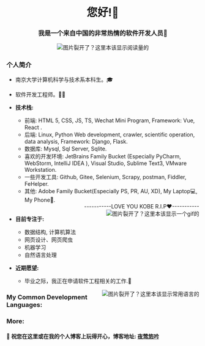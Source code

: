 <!-- 默认自带的 -->
<!--
**PAYIZ/PAYIZ** is a ✨ _special_ ✨ repository because its `README.md` (this file) appears on your GitHub profile.

### Hello I'm [艾山江](https://yeying.tech) 👋

--> 

<!-- 标题部分 -->

<h1 align="center">您好!👋</h1>
<h3 align="center">我是一个来自中国的非常热情的软件开发人员💖</h3>
<p align="center"> 
<img align="center" src="https://komarev.com/ghpvc/?username=payiz-asj&color=blue&style=flat&label=PROFILE+VISITORS" alt="图片裂开了？这里本该显示阅读量的" /> 
</p>

<!-- 个人介绍 -->

### 个人简介

- 南京大学计算机科学与技术系本科生。🎓

- 软件开发工程师。👨‍💻

- **技术栈:**

  - 前端: HTML 5, CSS, JS, TS, Wechat Mini Program, Framework: Vue, React .
  - 后端: Linux, Python Web development, crawler, scientific operation, data analysis, Framework: Django, Flask.
  - 数据库: Mysql, Sql Server, Sqlite.
  - 喜欢的开发环境: JetBrains Family Bucket (Especially PyCharm, WebStorm, IntelliJ IDEA ), Visual Studio, Sublime Text3, VMware Workstation.
  - 一些开发工具: Github, Gitee, Selenium, Scrapy,  postman, Fiddler,  FeHelper.
  - 其他: Adobe Family Bucket(Especially PS, PR, AU, XD), My Laptop💻, My Phone📱.

  <!-- 动图效果 -->

  <div align="right"  >-----------LOVE YOU KOBE R.I.P❤-----------</div>

    <a href="#" align="right">
        <img align="right" src="http://5b0988e595225.cdn.sohucs.com/images/20190721/e8837828bc664adba3e9692712c90a99.gif" alt="图片裂开了？这里本该显示一个gif的"/>     
    </a>     

- **目前专注于:**

  - 数据结构, 计算机算法
  - 网页设计、网页爬虫
  - 机器学习
  - 自然语言处理

- **近期愿望:**

  - 毕业之际，我正在申请软件工程相关的工作.💌

<!-- GitHub仓库展示 -->
<a href="#">
  <img align="right" src="https://github-readme-stats.vercel.app/api/top-langs/?username=payiz-asj&hide_title=1&hide=kotlin&theme=buefy&line_height=27&layout=compact" alt="图片裂开了？这里本该显示常用语言的"/>
</a>

### My Common Development Languages:


<!--

### My Git-hub Statistics：

<p align="center">
<img align="center" src="https://github-readme-stats.vercel.app/api?username=payiz-asj&hide_title=ture&hide=issues&show_icons=true&count_private=true&include_all_commits=true&line_height=21&theme=flag-india" />
</p>

-->

<!-- 后记 -->

### More:

#### 💬 祝您在这里或在我的个人博客上玩得开心，博客地址: [夜莺悠吟](https://yeying.tech)  

